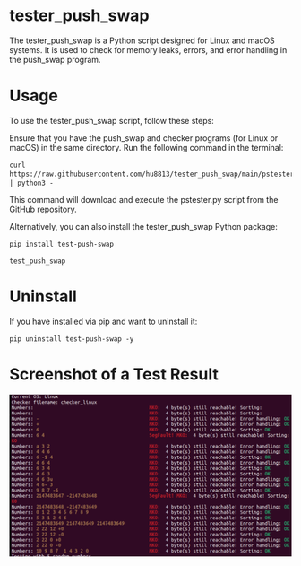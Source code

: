 # tester_push_swap
The tester_push_swap is a Python script designed for Linux and macOS systems. It is used to check for memory leaks, errors, and error handling in the push_swap program.

# Usage
To use the tester_push_swap script, follow these steps:

Ensure that you have the push_swap and checker programs (for Linux or macOS) in the same directory.
Run the following command in the terminal:

```
curl https://raw.githubusercontent.com/hu8813/tester_push_swap/main/pstester.py | python3 -
```

This command will download and execute the pstester.py script from the GitHub repository.


Alternatively, you can also install the tester_push_swap Python package:


```
pip install test-push-swap
```
```
test_push_swap
```
# Uninstall
If you have installed via pip and want to uninstall it: 

```
pip uninstall test-push-swap -y
```

# Screenshot of a Test Result

![Push_swap tester screenshot](screenshot.png)

